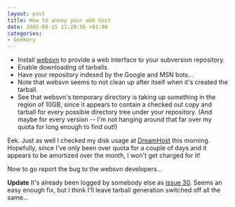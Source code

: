 ```yaml
---
layout: post
title: How to annoy your web host
date: 2005-08-15 11:29:56 +01:00
categories:
- Geekery
---
```

<ul>
  <li>Install <a href="http://websvn.tigris.org/">websvn</a> to provide a web interface to your subversion repository.</li>
  <li>Enable downloading of tarballs.</li>
  <li>Have your repository indexed by the Google and MSN bots...</li>
  <li>Note that websvn seems to not clean up after itself when it's created the tarball.</li>
  <li>See that websvn's temporary directory is taking up something in the region of 10GB, since it appears to contain a checked out copy and tarball for every possible directory tree under your repository.  (And maybe for every version -- I'm not hanging around that far over my quota for long enough to find out!)</li>
</ul>

Eek.  Just as well I checked my disk usage at <a href="http://www.dreamhost.com/r.cgi?wossname">DreamHost</a> this morning. Hopefully, since I've only been over quota for a couple of days and it appears to be amortized over the month, I won't get charged for it!

Now to go report the bug to the websvn developers...

<strong>Update</strong> It's already been logged by somebody else as <a href="http://websvn.tigris.org/issues/show_bug.cgi?id=30">issue 30</a>.  Seems an easy enough fix, but I think I'll leave tarball generation switched off all the same...
